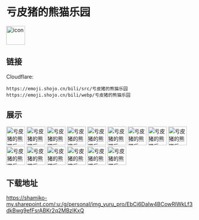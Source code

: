# 亏皮猪的熊猫乐园
<img src="https://emoji.shojo.cn/bili/src/亏皮猪的熊猫乐园/icon.png" width="50" height="50" alt="icon">

## 链接
Cloudflare:
```
https://emoji.shojo.cn/bili/src/亏皮猪的熊猫乐园
https://emoji.shojo.cn/bili/webp/亏皮猪的熊猫乐园
```
## 展示
<img src="https://emoji.shojo.cn/bili/src/亏皮猪的熊猫乐园/亏皮猪的熊猫乐园-我来了.png" width="50" height="50" alt="亏皮猪的熊猫乐园-我来了">
<img src="https://emoji.shojo.cn/bili/src/亏皮猪的熊猫乐园/亏皮猪的熊猫乐园-摸鱼.png" width="50" height="50" alt="亏皮猪的熊猫乐园-摸鱼">
<img src="https://emoji.shojo.cn/bili/src/亏皮猪的熊猫乐园/亏皮猪的熊猫乐园-哈哈.png" width="50" height="50" alt="亏皮猪的熊猫乐园-哈哈">
<img src="https://emoji.shojo.cn/bili/src/亏皮猪的熊猫乐园/亏皮猪的熊猫乐园-贴贴.png" width="50" height="50" alt="亏皮猪的熊猫乐园-贴贴">
<img src="https://emoji.shojo.cn/bili/src/亏皮猪的熊猫乐园/亏皮猪的熊猫乐园-略略略.png" width="50" height="50" alt="亏皮猪的熊猫乐园-略略略">
<img src="https://emoji.shojo.cn/bili/src/亏皮猪的熊猫乐园/亏皮猪的熊猫乐园-无语.png" width="50" height="50" alt="亏皮猪的熊猫乐园-无语">
<img src="https://emoji.shojo.cn/bili/src/亏皮猪的熊猫乐园/亏皮猪的熊猫乐园-太难了.png" width="50" height="50" alt="亏皮猪的熊猫乐园-太难了">
<img src="https://emoji.shojo.cn/bili/src/亏皮猪的熊猫乐园/亏皮猪的熊猫乐园-疑问.png" width="50" height="50" alt="亏皮猪的熊猫乐园-疑问">
<img src="https://emoji.shojo.cn/bili/src/亏皮猪的熊猫乐园/亏皮猪的熊猫乐园-烦.png" width="50" height="50" alt="亏皮猪的熊猫乐园-烦">
<img src="https://emoji.shojo.cn/bili/src/亏皮猪的熊猫乐园/亏皮猪的熊猫乐园-真棒.png" width="50" height="50" alt="亏皮猪的熊猫乐园-真棒">
<img src="https://emoji.shojo.cn/bili/src/亏皮猪的熊猫乐园/亏皮猪的熊猫乐园-好的.png" width="50" height="50" alt="亏皮猪的熊猫乐园-好的">
<img src="https://emoji.shojo.cn/bili/src/亏皮猪的熊猫乐园/亏皮猪的熊猫乐园-变猪喷雾.png" width="50" height="50" alt="亏皮猪的熊猫乐园-变猪喷雾">
<img src="https://emoji.shojo.cn/bili/src/亏皮猪的熊猫乐园/亏皮猪的熊猫乐园-佛系.png" width="50" height="50" alt="亏皮猪的熊猫乐园-佛系">
<img src="https://emoji.shojo.cn/bili/src/亏皮猪的熊猫乐园/亏皮猪的熊猫乐园-爱你.png" width="50" height="50" alt="亏皮猪的熊猫乐园-爱你">
<img src="https://emoji.shojo.cn/bili/src/亏皮猪的熊猫乐园/亏皮猪的熊猫乐园-晚安.png" width="50" height="50" alt="亏皮猪的熊猫乐园-晚安">

## 下载地址

https://shamiko-my.sharepoint.com/:u:/g/personal/img_yuru_pro/EbCi6DaIw4BCowRlWkLf3dkBwg9efFsrABKr2q2MBzlKxQ